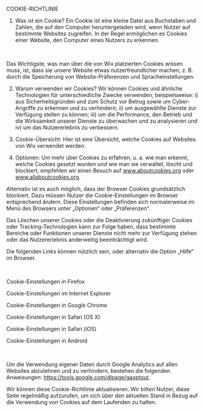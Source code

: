 COOKIE-RICHTLINIE
1. Was ist ein Cookie?
Ein Cookie ist eine kleine Datei aus Buchstaben und Zahlen, die auf den Computer heruntergeladen wird, wenn Nutzer auf bestimmte Websites zugreifen. In der Regel ermöglichen es Cookies einer Website, den Computer eines Nutzers zu erkennen.

​

Das Wichtigste, was man über die von Wix platzierten Cookies wissen muss, ist, dass sie unsere Website etwas nutzerfreundlicher machen, z. B. durch die Speicherung von Website-Präferenzen und Spracheinstellungen.

2. Warum verwenden wir Cookies?
Wir können Cookies und ähnliche Technologien für unterschiedliche Zwecke verwenden, beispielsweise: i) aus Sicherheitsgründen und zum Schutz vor Betrug sowie um Cyber-Angriffe zu erkennen und zu verhindern; ii) um ausgewählte Dienste zur Verfügung stellen zu können; iii) um die Performance, den Betrieb und die Wirksamkeit unserer Dienste zu überwachen und zu analysieren und iv) um das Nutzererlebnis zu verbessern.

3. Cookie-Übersicht:
Hier ist eine Übersicht, welche Cookies auf Websites von Wix verwendet werden.

4. Optionen:
Um mehr über Cookies zu erfahren, u. a. wie man erkennt, welche Cookies gesetzt wurden und wie man sie verwaltet, löscht und blockiert, empfehlen wir einen Besuch auf www.aboutcookies.org oder www.allaboutcookies.org.

 

Alternativ ist es auch möglich, dass der Browser Cookies grundsätzlich blockiert. Dazu müssen Nutzer die Cookie-Einstellungen im Browser entsprechend ändern. Diese Einstellungen befinden sich normalerweise im Menü des Browsers unter „Optionen“ oder „Präferenzen“. 
 

Das Löschen unserer Cookies oder die Deaktivierung zukünftiger Cookies oder Tracking-Technologien kann zur Folge haben, dass bestimmte Bereiche oder Funktionen unserer Dienste nicht mehr zur Verfügung stehen oder das Nutzererlebnis anderweitig beeinträchtigt wird.

 

Die folgenden Links können nützlich sein, oder alternativ die Option „Hilfe“ im Browser.

 

​

Cookie-Einstellungen in Firefox

 

Cookie-Einstellungen im Internet Explorer

 

Cookie-Einstellungen in Google Chrome

 

Cookie-Einstellungen in Safari (OS X)

 

Cookie-Einstellungen in Safari (iOS)

 

Cookie-Einstellungen in Android

 

​

Um die Verwendung eigener Daten durch Google Analytics auf allen Websites abzulehnen und zu verhindern, bestehen die folgenden Anweisungen: https://tools.google.com/dlpage/gaoptout.

 

Wir können diese Cookie-Richtlinie aktualisieren. Wir bitten Nutzer, diese Seite regelmäßig aufzurufen, um sich über den aktuellen Stand in Bezug auf die Verwendung von Cookies auf dem Laufenden zu halten.